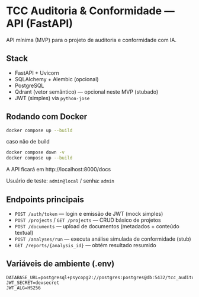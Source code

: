 # TCC Auditoria & Conformidade — API (FastAPI)

API mínima (MVP) para o projeto de auditoria e conformidade com IA.

## Stack
- FastAPI + Uvicorn
- SQLAlchemy + Alembic (opcional)
- PostgreSQL
- Qdrant (vetor semântico) — opcional neste MVP (stubado)
- JWT (simples) via `python-jose`

## Rodando com Docker
```bash
docker compose up --build
```

caso não de build
``` bash
docker compose down -v
docker compose up --build
```

A API ficará em http://localhost:8000/docs

Usuário de teste: `admin@local` / senha: `admin`

## Endpoints principais
- `POST /auth/token` — login e emissão de JWT (mock simples)
- `POST /projects` / `GET /projects` — CRUD básico de projetos
- `POST /documents` — upload de documentos (metadados + conteúdo textual)
- `POST /analyses/run` — executa análise simulada de conformidade (stub)
- `GET /reports/{analysis_id}` — obtém resultado resumido

## Variáveis de ambiente (.env)
```
DATABASE_URL=postgresql+psycopg2://postgres:postgres@db:5432/tcc_auditoria
JWT_SECRET=devsecret
JWT_ALG=HS256
```
